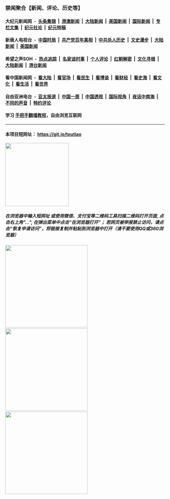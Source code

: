 ### 禁闻聚合【新闻、评论、历史等】

#### 大纪元新闻网 &nbsp;-&nbsp; [头条集锦](indexes/E头条集锦.md?t=02131533) &nbsp;|&nbsp; [港澳新闻](indexes/E港澳新闻.md?t=02131533)  &nbsp;|&nbsp; [大陆新闻](indexes/E大陆新闻.md?t=02131533) &nbsp;|&nbsp; [美国新闻](indexes/E美国新闻.md?t=02131533) &nbsp;|&nbsp; [国际新闻](indexes/E国际新闻.md?t=02131533) &nbsp;|&nbsp; [专栏文集](indexes/E专栏文集.md?t=02131533) &nbsp;|&nbsp; [纪元社论](indexes/E纪元社论.md?t=02131533) &nbsp;|&nbsp; [纪元特稿](indexes/E纪元特稿.md?t=02131533) 

#### 新唐人电视台 &nbsp;-&nbsp; [中国时局](indexes/N中国时局.md?t=02131533) &nbsp;|&nbsp; [共产党百年真相](indexes/N共产党百年真相.md?t=02131533) &nbsp;|&nbsp; [中共杀人历史](indexes/N中共杀人历史.md?t=02131533) &nbsp;|&nbsp; [文史漫步](indexes/N文史漫步.md?t=02131533) &nbsp;|&nbsp; [大陆新闻](indexes/N大陆新闻.md?t=02131533) &nbsp;|&nbsp; [美国新闻](indexes/N美国新闻.md?t=02131533)

#### 希望之声SOH &nbsp;-&nbsp; [热点追踪](indexes/H热点追踪.md?t=02131533) &nbsp;|&nbsp; [名家谈时事](indexes/H名家谈时事.md?t=02131533) &nbsp;|&nbsp; [个人评论](indexes/H个人评论.md?t=02131533)  &nbsp;|&nbsp; [红朝解密](indexes/H红朝解密.md?t=02131533) &nbsp;|&nbsp; [文化寻根](indexes/H文化寻根.md?t=02131533) &nbsp;|&nbsp; [大陆新闻](indexes/H大陆新闻.md?t=02131533) &nbsp;|&nbsp; [港台新闻](indexes/H港台新闻.md?t=02131533)

#### 看中国新闻网 &nbsp;-&nbsp; [看大陆](indexes/S看大陆.md?t=02131533) &nbsp;|&nbsp; [看官场](indexes/S看官场.md?t=02131533) &nbsp;|&nbsp; [看民生](indexes/S看民生.md?t=02131533)  &nbsp;|&nbsp; [看博谈](indexes/S看博谈.md?t=02131533) &nbsp;|&nbsp; [看财经](indexes/S看财经.md?t=02131533) &nbsp;|&nbsp; [看史海](indexes/S看史海.md?t=02131533) &nbsp;|&nbsp; [看文化](indexes/S看文化.md?t=02131533) &nbsp;|&nbsp; [看生活](indexes/S看生活.md?t=02131533) &nbsp;|&nbsp; [看世界](indexes/S看世界.md?t=02131533)

#### 自由亚洲电台 &nbsp;-&nbsp; [亚太报道](indexes/R亚太报道.md?t=02131533) &nbsp;|&nbsp; [中国一周](indexes/R中国一周.md?t=02131533) &nbsp;|&nbsp; [中国透视](indexes/R中国透视.md?t=02131533)  &nbsp;|&nbsp; [国际视角](indexes/R国际视角.md?t=02131533) &nbsp;|&nbsp; [夜话中南海](indexes/R夜话中南海.md?t=02131533) &nbsp;|&nbsp; [不同的声音](indexes/R不同的声音.md?t=02131533) &nbsp;|&nbsp; [特约评论](indexes/R特约评论.md?t=02131533)

#### 学习 [手把手翻墙教程](https://github.com/gfw-breaker/guides/wiki)，自由浏览互联网

----

#### 本项目短网址： https://git.io/toutiao
<img src="https://raw.githubusercontent.com/gfw-breaker/banned-news/master/scripts/img/qr.png" width="200px"/>  

##### 在浏览器中输入短网址 或使用微信、支付宝等二维码工具扫描二维码打开页面, 点击右上角"...", 在弹出菜单中点击“在浏览器打开”； 若网页被举报禁止访问，请点击“恢复申请访问”，将链接复制并粘贴到浏览器中打开（请不要使用QQ或360浏览器）

<img src="https://raw.githubusercontent.com/gfw-breaker/banned-news/master/scripts/img/1.png" width="260px"/> &nbsp; <img src="https://raw.githubusercontent.com/gfw-breaker/banned-news/master/scripts/img/2.png" width="260px"/> &nbsp; <img src="https://raw.githubusercontent.com/gfw-breaker/banned-news/master/scripts/img/3.png" width="260px"/>
